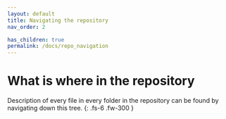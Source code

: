```yaml
---
layout: default
title: Navigating the repository
nav_order: 2

has_children: true
permalink: /docs/repo_navigation
---
```


# What is where in the repository

Description of every file in every folder in the repository can be found by navigating down this tree.
{: .fs-6 .fw-300 }
